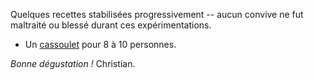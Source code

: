 Quelques recettes stabilisées progressivement -- aucun convive ne fut
maltraité ou blessé durant ces expérimentations.

- Un [cassoulet](./cassoulet.md) pour 8 à 10 personnes.

*Bonne dégustation !*
Christian.
